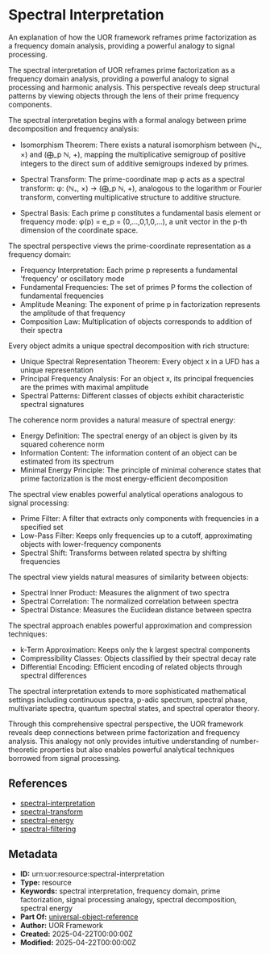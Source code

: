 # Spectral Interpretation

An explanation of how the UOR framework reframes prime factorization as a frequency domain analysis, providing a powerful analogy to signal processing.

The spectral interpretation of UOR reframes prime factorization as a frequency domain analysis, providing a powerful analogy to signal processing and harmonic analysis. This perspective reveals deep structural patterns by viewing objects through the lens of their prime frequency components.

The spectral interpretation begins with a formal analogy between prime decomposition and frequency analysis:

- Isomorphism Theorem: There exists a natural isomorphism between (ℕ₊, ×) and (⨁_p ℕ, +), mapping the multiplicative semigroup of positive integers to the direct sum of additive semigroups indexed by primes.

- Spectral Transform: The prime-coordinate map φ acts as a spectral transform: φ: (ℕ₊, ×) → (⨁_p ℕ, +), analogous to the logarithm or Fourier transform, converting multiplicative structure to additive structure.

- Spectral Basis: Each prime p constitutes a fundamental basis element or frequency mode: φ(p) = e_p = (0,...,0,1,0,...), a unit vector in the p-th dimension of the coordinate space.

The spectral perspective views the prime-coordinate representation as a frequency domain:

- Frequency Interpretation: Each prime p represents a fundamental 'frequency' or oscillatory mode
- Fundamental Frequencies: The set of primes P forms the collection of fundamental frequencies
- Amplitude Meaning: The exponent of prime p in factorization represents the amplitude of that frequency
- Composition Law: Multiplication of objects corresponds to addition of their spectra

Every object admits a unique spectral decomposition with rich structure:

- Unique Spectral Representation Theorem: Every object x in a UFD has a unique representation
- Principal Frequency Analysis: For an object x, its principal frequencies are the primes with maximal amplitude
- Spectral Patterns: Different classes of objects exhibit characteristic spectral signatures

The coherence norm provides a natural measure of spectral energy:

- Energy Definition: The spectral energy of an object is given by its squared coherence norm
- Information Content: The information content of an object can be estimated from its spectrum
- Minimal Energy Principle: The principle of minimal coherence states that prime factorization is the most energy-efficient decomposition

The spectral view enables powerful analytical operations analogous to signal processing:

- Prime Filter: A filter that extracts only components with frequencies in a specified set
- Low-Pass Filter: Keeps only frequencies up to a cutoff, approximating objects with lower-frequency components
- Spectral Shift: Transforms between related spectra by shifting frequencies

The spectral view yields natural measures of similarity between objects:

- Spectral Inner Product: Measures the alignment of two spectra
- Spectral Correlation: The normalized correlation between spectra
- Spectral Distance: Measures the Euclidean distance between spectra

The spectral approach enables powerful approximation and compression techniques:

- k-Term Approximation: Keeps only the k largest spectral components
- Compressibility Classes: Objects classified by their spectral decay rate
- Differential Encoding: Efficient encoding of related objects through spectral differences

The spectral interpretation extends to more sophisticated mathematical settings including continuous spectra, p-adic spectrum, spectral phase, multivariate spectra, quantum spectral states, and spectral operator theory.

Through this comprehensive spectral perspective, the UOR framework reveals deep connections between prime factorization and frequency analysis. This analogy not only provides intuitive understanding of number-theoretic properties but also enables powerful analytical techniques borrowed from signal processing.

## References

- [spectral-interpretation](./spectral-interpretation.md)
- [spectral-transform](./spectral-transform.md)
- [spectral-energy](./spectral-energy.md)
- [spectral-filtering](./spectral-filtering.md)

## Metadata

- **ID:** urn:uor:resource:spectral-interpretation
- **Type:** resource
- **Keywords:** spectral interpretation, frequency domain, prime factorization, signal processing analogy, spectral decomposition, spectral energy
- **Part Of:** [universal-object-reference](../Topics/universal-object-reference.md)
- **Author:** UOR Framework
- **Created:** 2025-04-22T00:00:00Z
- **Modified:** 2025-04-22T00:00:00Z
